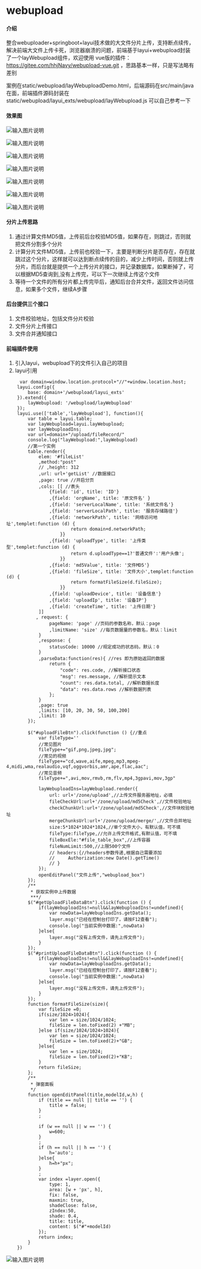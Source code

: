 # webupload

#### 介绍
整合webuploader+springboot+layui技术做的大文件分片上传，支持断点续传，解决前端大文件上传卡死，浏览器崩溃的问题，前端基于layui+webupload封装了一个layWebupload组件，欢迎使用
vue版的插件： https://gitee.com/hhjNavy/webupload-vue.git ，思路基本一样，只是写法略有差别

案例在static/webupload/layWebuploadDemo.html，后端源码在src/main/java在面，前端插件源码封装在static/webupload/layui_exts/webupload/layWebupload.js 可以自己参考一下

#### 效果图
![输入图片说明](https://images.gitee.com/uploads/images/2020/0503/215836_47f7ab16_1981821.png "weupload1.png")

![输入图片说明](https://images.gitee.com/uploads/images/2020/0503/215923_424e65cd_1981821.png "webuplaod2.png")

![输入图片说明](https://images.gitee.com/uploads/images/2020/0503/215943_1f8881dd_1981821.png "webupload3.png")

![输入图片说明](https://images.gitee.com/uploads/images/2020/0503/220023_329b0dfb_1981821.png "webupload4.png")

![输入图片说明](https://images.gitee.com/uploads/images/2020/0503/220035_e9e7d526_1981821.png "webupload5.png")

![输入图片说明](https://images.gitee.com/uploads/images/2020/0503/220049_19b4b69f_1981821.png "webupload6.png")

![输入图片说明](https://images.gitee.com/uploads/images/2020/0503/220059_1b6a3084_1981821.png "webupload7.png")

#### 分片上传思路

1. 通过计算文件MD5值，上传前后台校验MD5值，如果存在，则跳过，否则就把文件分割多个分片
2. 计算分片文件MD5值，上传前也校验一下，主要是判断分片是否存在，存在就跳过这个分片，这样就可以达到断点续传的目的，减少上传时间，否则就上传
分片，而后台就是提供一个上传分片的接口，并记录数据库，如果断掉了，可以根据MD5查询到,没有上传完，可以下一次继续上传这个文件
3. 等待一个文件的所有分片都上传完毕后，通知后台合并文件，返回文件访问信息，如果多个文件，继续A步骤

#### 后台提供三个接口

1. 文件校验地址，包括文件分片校验
2. 文件分片上传接口 
3. 文件合并通知接口

#### 前端插件使用

1. 引入layui，webupload下的文件引入自己的项目
2. layui引用
```
     var domain=window.location.protocol+"//"+window.location.host;
    layui.config({
        base: domain+'/webupload/layui_exts'
    }).extend({
        layWebupload: '/webupload/layWebupload'
    });
    layui.use(['table','layWebupload'], function(){
        var table = layui.table;
        var layWebupload=layui.layWebupload;
        var layWebuploadIns;
        var url=domain+"/upload/fileRecord/"
        console.log("layWebupload:",layWebupload)
        //第一个实例
        table.render({
            elem: '#fileList'
            ,method:"post"
            // ,height: 312
            ,url: url+'getList' //数据接口
            ,page: true //开启分页
            ,cols: [[ //表头
                {field: 'id', title: 'ID'}
                ,{field: 'orgName', title: '原文件名' }
                ,{field: 'serverLocalName', title: '系统文件名'}
                ,{field: 'serverLocalPath', title: '服务存储路径'}
                ,{field: 'networkPath', title: '网络访问地址',templet:function (d) {
                        return domain+d.networkPath;
                    }}
                ,{field: 'uploadType', title: '上传类型',templet:function (d) {
                        return d.uploadType==1?'普通文件':'用户头像';
                    }}
                ,{field: 'md5Value', title: '文件MD5'}
                ,{field: 'fileSize', title: '文件大小',templet:function (d) {
                        return formatFileSize(d.fileSize);
                    }}
                ,{field: 'uploadDevice', title: '设备信息'}
                ,{field: 'uploadIp', title: '设备IP'}
                ,{field: 'createTime', title: '上传日期'}
            ]]
           , request: {
                pageName: 'page' //页码的参数名称，默认：page
                ,limitName: 'size' //每页数据量的参数名，默认：limit
            }
            ,response: {
                statusCode: 10000 //规定成功的状态码，默认：0
            }
            ,parseData:function(res){ //res 即为原始返回的数据
                return {
                    "code": res.code, //解析接口状态
                    "msg": res.message, //解析提示文本
                    "count": res.data.total, //解析数据长度
                    "data": res.data.rows //解析数据列表
                };
            }
            ,page: true
            ,limits: [10, 20, 30, 50, 100,200]
            ,limit: 10
        });

        $("#uploadFileBtn").click(function () {//重点
            var fileType=''
            //常见图片
            fileType+="gif,png,jpeg,jpg";
            //常见的视频
            fileType+="cd,wave,aife,mpeg,mp3,mpeg-4,midi,wma,realaudio,vqf,oggvorbis,amr,ape,flac,aac";
            //常见音频
            fileType+=",avi,mov,rmvb,rm,flv,mp4,3gpavi,mov,3gp"

            layWebuploadIns=layWebupload.render({
                url: url+'/zone/upload',//上传文件服务器地址，必填
                fileCheckUrl:url+'/zone/upload/md5Check',//文件校验地址
                checkChunkUrl:url+'/zone/upload/md5Check',//文件块校验地址
                mergeChunksUrl:url+'/zone/upload/merge/',//文件合并地址
                size:5*1024*1024*1024,//单个文件大小，有默认值，可不填
                fileType:fileType,//允许上传文件格式,有默认值，可不填
                fileBoxEle:"#file_table_box",//上传容器
                fileNumLimit:500,//上限500个文件
                // headers:{//headers参数传递,根据自己需要添加
                //     Authorization:new Date().getTime()
                // }
            });
            openEditPanel("文件上传","webupload_box")
        });
        /**
         * 获取实例中上传数据
         ***/
        $("#getUploadFileDataBtn").click(function () {
            if(layWebuploadIns!=null&&layWebuploadIns!=undefined){
                var nowData=layWebuploadIns.getData();
                layer.msg("已经在控制台打印了，请按F12查看");
                console.log("当前实例中数据:",nowData)
            }else{
                layer.msg("没有上传文件，请先上传文件");
            }
        });
        $("#printUploadFileDataBtn").click(function () {
            if(layWebuploadIns!=null&&layWebuploadIns!=undefined){
                var nowData=layWebuploadIns.getData();
                layer.msg("已经在控制台打印了，请按F12查看");
                console.log("当前实例中数据:",nowData)
            }else{
                layer.msg("没有上传文件，请先上传文件");
            }
        });
        function formatFileSize(size){
            var fileSize =0;
            if(size/1024>1024){
                var len = size/1024/1024;
                fileSize = len.toFixed(2) +"MB";
            }else if(size/1024/1024>1024){
                var len = size/1024/1024;
                fileSize = len.toFixed(2)+"GB";
            }else{
                var len = size/1024;
                fileSize = len.toFixed(2)+"KB";
            }
            return fileSize;
        };
        /**
         * 弹窗面板
         */
        function openEditPanel(title,modelId,w,h) {
            if (title == null || title == '') {
                title = false;
            }
            ;

            if (w == null || w == '') {
                w=600;
            }
            ;
            if (h == null || h == '') {
                h='auto';
            }else{
                h=h+"px";
            }
            ;
            var index =layer.open({
                type: 1,
                area: [w + 'px', h],
                fix: false,
                maxmin: true,
                shadeClose: false,
                zIndex:50,
                shade: 0.4,
                title: title,
                content: $("#"+modelId)
            });
            return index;
        }
    })
````

 

![输入图片说明](https://images.gitee.com/uploads/images/2020/0503/223604_a79518f4_1981821.png "usewebupload.png")

